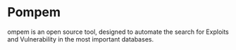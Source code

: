 # Pompem
 ompem is an open source tool, designed to automate the search for Exploits and Vulnerability in the most important databases.
